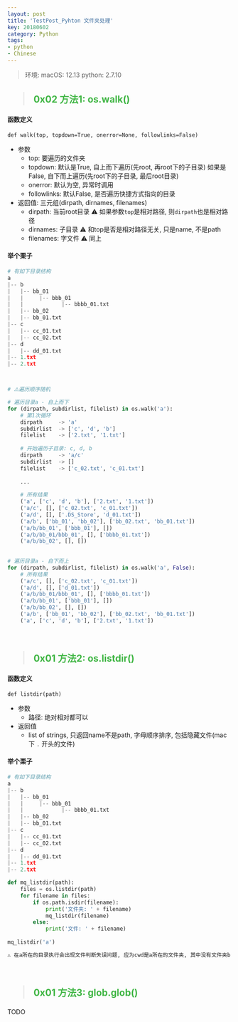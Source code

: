 ```yaml
---
layout: post
title: 'TestPost_Pyhton 文件夹处理'
key: 20180602
category: Python
tags:
- python
- Chinese
---
```


> 环境:
> macOS: 12.13
> python: 2.7.10

## <blockquote calss="bq_title"><font color=#41B645>0x02 方法1: os.walk()</font></blockquote>

#### 函数定义
`def walk(top, topdown=True, onerror=None, followlinks=False)`

* 参数
  * top: 要遍历的文件夹
  * topdown: 默认是True, 自上而下遍历(先root, 再root下的子目录)
             如果是False, 自下而上遍历(先root下的子目录, 最后root目录)
  * onerror: 默认为空, 异常时调用
  * followlinks: 默认False, 是否遍历快捷方式指向的目录
* 返回值: 三元组(dirpath, dirnames, filenames)
  * dirpath: 当前root目录 ⚠️ 如果参数`top`是相对路径, 则`dirpath`也是相对路径
  * dirnames: 子目录      ⚠️ 和top是否是相对路径无关, 只是name, 不是path
  * filenames: 字文件     ⚠️ 同上

#### 举个栗子
```python
# 有如下目录结构
a
|-- b
|   |-- bb_01
|   |     |-- bbb_01
|   |            |-- bbbb_01.txt
|   |-- bb_02
|   |-- bb_01.txt
|-- c     
|   |-- cc_01.txt
|   |-- cc_02.txt
|-- d
|   |-- dd_01.txt
|-- 1.txt
|-- 2.txt



# ⚠️遍历顺序随机

# 遍历目录a - 自上而下
for (dirpath, subdirlist, filelist) in os.walk('a'):
    # 第1次循环
    dirpath     -> 'a'
    subdirlist  -> ['c', 'd', 'b']
    filelist    -> ['2.txt', '1.txt']
    
    # 开始遍历子目录: c, d, b
    dirpath     -> 'a/c'
    subdirlist  -> []
    filelist    -> ['c_02.txt', 'c_01.txt']
    
    ...
    
    # 所有结果
    ('a', ['c', 'd', 'b'], ['2.txt', '1.txt'])
    ('a/c', [], ['c_02.txt', 'c_01.txt'])
    ('a/d', [], ['.DS_Store', 'd_01.txt'])
    ('a/b', ['bb_01', 'bb_02'], ['bb_02.txt', 'bb_01.txt'])
    ('a/b/bb_01', ['bbb_01'], [])
    ('a/b/bb_01/bbb_01', [], ['bbbb_01.txt'])
    ('a/b/bb_02', [], [])  
    
    
# 遍历目录a - 自下而上
for (dirpath, subdirlist, filelist) in os.walk('a', False): 
    # 所有结果
    ('a/c', [], ['c_02.txt', 'c_01.txt'])
    ('a/d', [], ['d_01.txt'])
    ('a/b/bb_01/bbb_01', [], ['bbbb_01.txt'])
    ('a/b/bb_01', ['bbb_01'], [])
    ('a/b/bb_02', [], [])
    ('a/b', ['bb_01', 'bb_02'], ['bb_02.txt', 'bb_01.txt'])
    ('a', ['c', 'd', 'b'], ['2.txt', '1.txt'])

```

<br>

## <blockquote calss="bq_title"><font color=#41B645>0x01 方法2: os.listdir()</font></blockquote>

#### 函数定义
`def listdir(path)`
* 参数
  * 路径: 绝对相对都可以
* 返回值
  * list of strings, 只返回name不是path, 字母顺序排序, 包括隐藏文件(mac下 `.` 开头的文件)

#### 举个栗子
```python
# 有如下目录结构
a
|-- b
|   |-- bb_01
|   |     |-- bbb_01
|   |            |-- bbbb_01.txt
|   |-- bb_02
|   |-- bb_01.txt
|-- c     
|   |-- cc_01.txt
|   |-- cc_02.txt
|-- d
|   |-- dd_01.txt
|-- 1.txt
|-- 2.txt

def mq_listdir(path):
    files = os.listdir(path)
    for filename in files:
        if os.path.isdir(filename):
            print('文件夹: ' + filename)
            mq_listdir(filename)
        else:
            print('文件: ' + filename)
            
mq_listdir('a')

⚠️ 在a所在的目录执行会出现文件判断失误问题, 应为cwd是a所在的文件夹, 其中没有文件夹b, c, d

```
<br>

## <blockquote calss="bq_title"><font color=#41B645>0x01 方法3: glob.glob()</font></blockquote>

TODO

